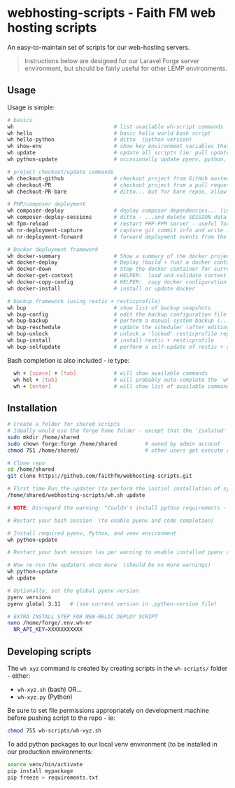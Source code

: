 # webhosting-scripts - Faith FM web hosting scripts

An easy-to-maintain set of scripts for our web-hosting servers.  

> Instructions below are designed for our Laravel Forge server environment, but should be fairly useful for other LEMP environments.

## Usage

Usage is simple:

```bash
# basics
wh                                # list available wh-script commands
wh hello                          # basic hello world bash script
wh hello-python                   # ditto  (python version)
wh show-env                       # show key environment variables that can be expected/used in all webhosting scripts
wh update                         # update all scripts (ie: pull updates + re-install symlinks)
wh python-update                  # occasionally update pyenv, python, and the python venv for our web-hosting scripts

# project checkout/update commands
wh checkout-github                # checkout project from GitHub master
wh checkout-PR                    # checkout project from a pull request
wh checkout-PR-bare               # ditto... but for bare repos, allow project (working) directory to be specified

# PHP/composer deployment
wh composer-deploy                # deploy composer dependencies... (including extra steps for Forge projects)
wh composer-deploy-sessions       # ditto - ...and delete SESSION data (for Laravel PRODUCTION projects)
wh fpm-reload                     # restart PHP-FPM server - useful for command-line too
wh nr-deployment-capture          # capture git commit info and write it to a JSON log file
wh nr-deployment-forward          # forward deployment events from the webhook server to New Relic (forge crontab task)

# Docker deployment framework
wh docker-summary                 # Show a summary of the docker projects and their nginx port mappings
wh docker-deploy                  # Deploy (build + run) a docker container for current project
wh docker-down                    # Stop the docker container for current project
wh docker-get-context             # HELPER:  load and validate context of the current docker project (from the .env file)
wh docker-copy-config             # HELPER:  copy docker configuration templates to current project
wh docker-install                 # install or update docker

# backup framework (using restic + resticprofile)
wh bup                            # show list of backup snapshots
wh bup-config                     # edit the backup configuration file
wh bup-backup                     # perform a manual system backup (...but usually executed on a schudule)
wh bup-reschedule                 # update the scheduler (after editing schedule times in the config file)
wh bup-unlock                     # unlock a 'locked' resticprofile repository
wh bup-install                    # install restic + resticprofile
wh bup-selfupdate                 # perform a self-update of restic + resticprofile
```

Bash completion is also included - ie type:

```bash
  wh + [space] + [tab]            # will show available commands
  wh hel + [tab]                  # will probably auto-complete the `wh hello` command
  wh + [enter]                    # will show list of available commands
```

## Installation

```bash
# Create a folder for shared scripts
# Ideally would use the forge home folder - except that the 'isolated' group is normally disabled from ALL access to home folders (other than their own) using 'setfacl'.  Safer to use an independent folder.
sudo mkdir /home/shared
sudo chown forge:forge /home/shared         # owned by admin account
chmod 751 /home/shared/                     # other users get execute rights, but no read/visibility rights (ie: can't list this folder)

# Clone repo
cd /home/shared
git clone https://github.com/faithfm/webhosting-scripts.git

# First time Run the updater (to perform the initial installation of symlinks, etc)
/home/shared/webhosting-scripts/wh.sh update

# NOTE: Disregard the warning: "Couldn't install python requirements - venv folder does not yet exist."

# Restart your bash session  (to enable pyenv and code completion)

# Install required pyenv, Python, and venv environment
wh python-update

# Restart your bash session (as per warning to enable installed pyenv version)

# Now re-run the updaters once more  (should be no more warnings)
wh python-update
wh update

# Optionally, set the global pyenv version
pyenv versions
pyenv global 3.11   # (see current version in .python-version file)

# EXTRA INSTALL STEP FOR NEW-RELIC DEPLOY SCRIPT
nano /home/forge/.env.wh-nr
  NR_API_KEY=XXXXXXXXXXX

```

## Developing scripts

The `wh xyz` command is created by creating scripts in the `wh-scripts/` folder - either:

* `wh-xyz.sh` (bash) OR...
* `wh-xyz.py` (Python)

Be sure to set file permissions appropriately on development machine before pushing script to the repo - ie:

```bash
chmod 755 wh-scripts/wh-xyz.sh
```

To add python packages to our local venv environment (to be installed in our production environments:

```bash
source venv/bin/activate
pip install mypackage
pip freeze > requirements.txt
```
